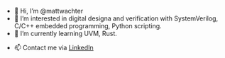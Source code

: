 - 👋 Hi, I’m @mattwachter
- 👀 I’m interested in digital designa and verification with SystemVerilog, C/C++ embedded programming, Python scripting.
- 🌱 I’m currently learning UVM, Rust.
<!--- - 💞️ I’m looking to collaborate on ... --->
- 📫 Contact me via [LinkedIn](https://www.linkedin.com/in/matthias-von-wachter-5b4254160/)
<!---
mattwachter/mattwachter is a ✨ special ✨ repository because its `README.md` (this file) appears on your GitHub profile.
You can click the Preview link to take a look at your changes.
--->
